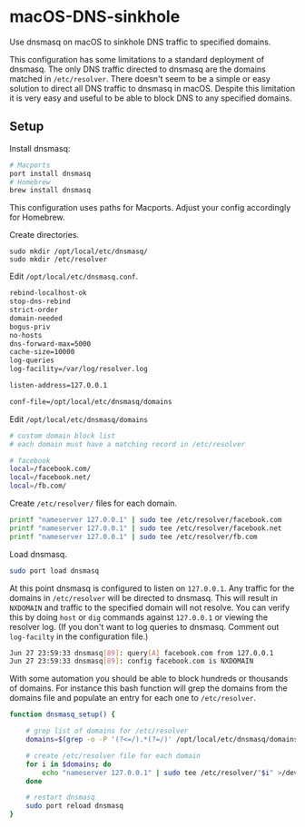 # macOS-DNS-sinkhole
Use dnsmasq on macOS to sinkhole DNS traffic to specified domains.

This configuration has some limitations to a standard deployment of dnsmasq. The only DNS traffic directed to dnsmasq are the domains matched in `/etc/resolver`. There doesn't seem to be a simple or easy solution to direct all DNS traffic to dnsmasq in macOS. Despite this limitation it is very easy and useful to be able to block DNS to any specified domains.

## Setup

Install dnsmasq:

```bash
# Macports
port install dnsmasq
# Homebrew
brew install dnsmasq
```

This configuration uses paths for Macports. Adjust your config accordingly for Homebrew.

Create directories.

```bas
sudo mkdir /opt/local/etc/dnsmasq/
sudo mkdir /etc/resolver
```

Edit `/opt/local/etc/dnsmasq.conf`.

```bash
rebind-localhost-ok
stop-dns-rebind
strict-order
domain-needed
bogus-priv
no-hosts
dns-forward-max=5000
cache-size=10000
log-queries
log-facility=/var/log/resolver.log

listen-address=127.0.0.1

conf-file=/opt/local/etc/dnsmasq/domains
```

Edit `/opt/local/etc/dnsmasq/domains`

```bash
# custom domain block list
# each domain must have a matching record in /etc/resolver

# facebook
local=/facebook.com/
local=/facebook.net/
local=/fb.com/
```

Create `/etc/resolver/` files for each domain.

```bash
printf "nameserver 127.0.0.1" | sudo tee /etc/resolver/facebook.com
printf "nameserver 127.0.0.1" | sudo tee /etc/resolver/facebook.net
printf "nameserver 127.0.0.1" | sudo tee /etc/resolver/fb.com
```

Load dnsmasq.

```bash
sudo port load dnsmasq
```

At this point dnsmasq is configured to listen on `127.0.0.1`. Any traffic for the domains in `/etc/resolver` will be directed to dnsmasq. This will result in `NXDOMAIN` and traffic to the specified domain will not resolve. You can verify this by doing `host` or `dig` commands against `127.0.0.1` or viewing the resolver log. (If you don't want to log queries to dnsmasq. Comment out `log-facilty` in the configuration file.)

```bash
Jun 27 23:59:33 dnsmasq[89]: query[A] facebook.com from 127.0.0.1
Jun 27 23:59:33 dnsmasq[89]: config facebook.com is NXDOMAIN
```

With some automation you should be able to block hundreds or thousands of domains. For instance this bash function will grep the domains from the domains file and populate an entry for each one to `/etc/resolver`.

```bash
function dnsmasq_setup() {

    # grep list of domains for /etc/resolver
    domains=$(grep -o -P '(?<=/).*(?=/)' /opt/local/etc/dnsmasq/domains)

    # create /etc/resolver file for each domain
    for i in $domains; do
        echo "nameserver 127.0.0.1" | sudo tee /etc/resolver/"$i" >/dev/null
    done

    # restart dnsmasq
    sudo port reload dnsmasq
}
```

